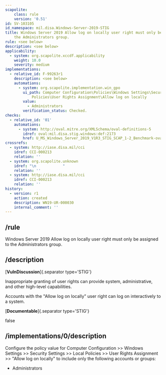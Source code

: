 ```yaml
---
scapolite:
    class: rule
    version: '0.51'
id: SV-103105
id_namespace: mil.disa.Windows-Server-2019-STIG
title: Windows Server 2019 Allow log on locally user right must only be assigned to
    the Administrators group.
rule: <see below>
description: <see below>
applicability:
  - system: org.scapolite.xccdf.applicability
    weight: 10.0
    severity: medium
implementations:
  - relative_id: F-99263r1
    description: <see below>
    automations:
      - system: org.scapolite.implementation.win_gpo
        ui_path: Computer Configuration\Policies\Windows Settings\Security Settings\Local
            Policies\User Rights Assignment\Allow log on locally
        value:
          - Administrators
        verification_status: Checked.
checks:
  - relative_id: '01'
    automations:
      - system: http://oval.mitre.org/XMLSchema/oval-definitions-5
        idref: oval:mil.disa.stig.windows:def:2173
        href: U_MS_Windows_Server_2019_V1R3_STIG_SCAP_1-2_Benchmark-oval.xml
crossrefs:
  - system: http://iase.disa.mil/cci
    idref: CCI-000213
    relation: ''
  - system: org.scapolite.unknown
    idref: "\n            "
    relation: ''
  - system: http://iase.disa.mil/cci
    idref: CCI-000213
    relation: ''
history:
  - version: r1
    action: created
    description: WN19-UR-000030
    internal_comment: ''
---
```



## /rule

Windows Server 2019 Allow log on locally user right must only be assigned to the Administrators group.

## /description

[**VulnDiscussion**]{.separator type='STIG'}

Inappropriate granting of user rights can provide system, administrative, and other high-level capabilities.

Accounts with the "Allow log on locally" user right can log on interactively to a system.

[**Documentable**]{.separator type='STIG'}

false

## /implementations/0/description

Configure the policy value for Computer Configuration >> Windows Settings >> Security Settings >> Local Policies >> User Rights Assignment >> "Allow log on locally" to include only the following accounts or groups:

- Administrators

